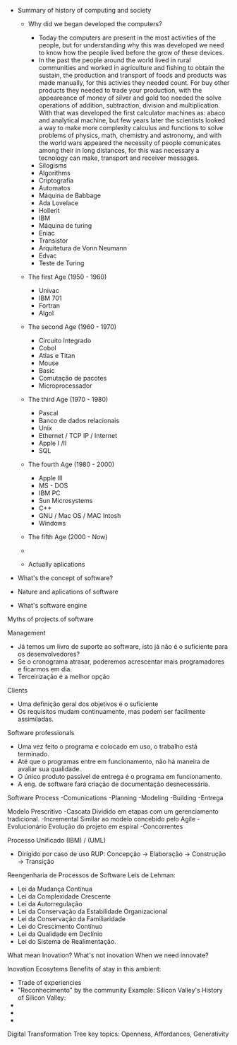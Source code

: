 - Summary of history of computing and society

  - Why did we began developed the computers?
      - Today the computers are present in the most activities of the people, but for understanding why this was developed we need to know how the people lived before the grow of these devices.
      - In the past the people around the world lived in rural communities and worked in agriculture and fishing to obtain the sustain, the production and transport of foods and products was made manually, for this activies they needed count. For buy other products they needed to trade your production, with the appeareance of money of silver and gold too needed the solve operations of addition, subtraction, division and multiplication. With that was developed the first calculator machines as: abaco and analytical machine, but few years later the scientists looked a way to make more complexity calculus and functions to solve problems of physics, math, chemistry and astronomy, and with the world wars appeared the necessity of people comunicates among their in long distances, for this was necessary a tecnology can make, transport and receiver messages.
      - Silogisms
      - Algorithms
      - Criptografia
      - Automatos
      - Máquina de Babbage
      - Ada Lovelace
      - Hollerit
      - IBM
      - Máquina de turing
      - Eniac
      - Transistor
      - Arquitetura de Vonn Neumann
      - Edvac
      - Teste de Turing  

  - The first Age (1950 - 1960)
      - Univac
      - IBM 701
      - Fortran
      - Algol
  - The second Age (1960 - 1970)
      - Circuito Integrado
      - Cobol
      - Atlas e Titan
      - Mouse
      - Basic
      - Comutação de pacotes
      - Microprocessador
  - The third Age (1970 - 1980)
      - Pascal
      - Banco de dados relacionais
      - Unix
      - Ethernet / TCP IP / Internet
      - Apple I /II
      - SQL
  - The fourth Age (1980 - 2000)
      - Apple III
      - MS - DOS
      - IBM PC
      - Sun Microsystems
      - C++
      - GNU / Mac OS / MAC Intosh
      - Windows
  - The fifth Age (2000 - Now)
  - 
  - Actually aplications
 
- What's the concept of software?

- Nature and aplications of software

- What's software engine

Myths of projects of software

Management
- Já temos um livro de suporte ao software, isto já não é o suficiente para os desenvolvedores?
- Se o cronograma atrasar, poderemos acrescentar mais programadores e ficarmos em dia.
- Terceirização é a melhor opção

Clients
- Uma definição geral dos objetivos é o suficiente
- Os requisitos mudam continuamente, mas podem ser facilmente assimiladas.

Software professionals
- Uma vez feito o programa e colocado em uso, o trabalho está terminado.
- Até que o programas entre em funcionamento, não há maneira de avaliar sua qualidade.
- O único produto passível de entrega é o programa em funcionamento.
- A eng. de software fará criação de documentação desnecessária.

Software Process
-Comunications
-Planning
-Modeling
-Building
-Entrega

Modelo Prescritivo
-Cascata
  Dividido em etapas com um gerenciamento tradicional.
-Incremental
  Similar ao modelo concebido pelo Agile
-Evolucionário
  Evolução do projeto em espiral
-Concorrentes


Processo Unificado (IBM) / (UML)
- Dirigido por caso de uso
RUP: Concepção -> Elaboração -> Construção -> Transição


Reengenharia de Processos de Software
Leis de Lehman:
- Lei da Mudança Continua
- Lei da Complexidade Crescente
- Lei da Autorregulação
- Lei da Conservação da Estabilidade Organizacional
- Lei da Conservação da Familiaridade
- Lei do Crescimento Contínuo
- Lei da Qualidade em Declínio
- Lei do Sistema de Realimentação.



What mean Inovation?
What's not inovation
When we need innovate?

Inovation Ecosytems
Benefits of stay in this ambient:
- Trade of experiencies
- "Reconhecimento" by the community
Example: Silicon Valley's
History of Silicon Valley:
-
-
-


Digital Transformation
Tree key topics: Openness, Affordances, Generativity

